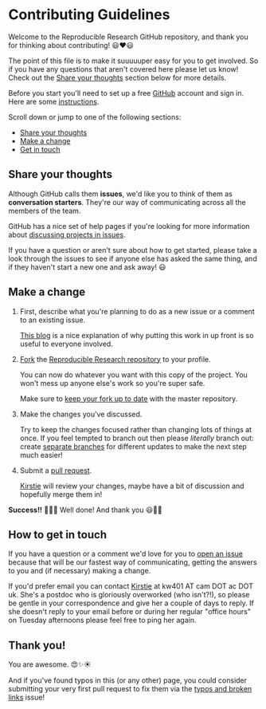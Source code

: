 # Contributing Guidelines


Welcome to the Reproducible Research GitHub repository, and thank you for thinking about contributing! :smiley::heart::smiley:

The point of this file is to make it suuuuuper easy for you to get involved. So if you have any questions that aren't covered here please let us know! Check out the [Share your thoughts](#share-your-thoughts) section below for more details.

Before you start you'll need to set up a free [GitHub][link_github] account and sign in. Here are some [instructions][link_signupinstructions].

Scroll down or jump to one of the following sections:

* [Share your thoughts](#share-your-thoughts)
* [Make a change](#make-a-change)
* [Get in touch](#how-to-get-in-touch)

## Share your thoughts

Although GitHub calls them **issues**, we'd like you to think of them as **conversation starters**. They're our way of communicating across all the members of the team.

GitHub has a nice set of help pages if you're looking for more information about [discussing projects in issues][link_discussingissues].

If you have a question or aren't sure about how to get started, please take a look through the issues to see if anyone else has asked the same thing, and if they haven't start a new one and ask away! :smiley:

## Make a change

1. First, describe what you're planning to do as a new issue or a comment to an existing issue.

    [This blog][link_pushpullblog] is a nice explanation of why putting this work in up front is so useful to everyone involved.
    
2. [Fork][link_fork] the [Reproducible Research repository][link_reproducibleresearchrepo] to your profile.

    You can now do whatever you want with this copy of the project. You won't mess up anyone else's work so you're super safe.
    
    Make sure to [keep your fork up to date][link_updateupstreamwiki] with the master repository.

3. Make the changes you've discussed.

    Try to keep the changes focused rather than changing lots of things at once. If you feel tempted to branch out then please *literally* branch out: create [separate branches][link_branches] for different updates to make the next step much easier!

4. Submit a [pull request][link_pullrequest].
    
    [Kirstie](https://github.com/KirstieJane/) will review your changes, maybe have a bit of discussion and hopefully merge them in!

**Success!!** :balloon::balloon::balloon: Well done! And thank you :smiley::tada::sparkles:


## How to get in touch

If you have a question or a comment we'd love for you to [open an issue][link_issues] because that will be our fastest way of communicating, getting the answers to you and (if necessary) making a change.

If you'd prefer email you can contact [Kirstie](https://github.com/KirstieJane) at kw401 AT cam DOT ac DOT uk. She's a postdoc who is gloriously overworked (who isn't?!), so please be gentle in your correspondence and give her a couple of days to reply. If she doesn't reply to your email before or during her regular "office hours" on Tuesday afternoons please feel free to ping her again.

## Thank you!

You are awesome. :heart_eyes::sparkles::sunny:

And if you've found typos in this (or any other) page, you could consider submitting your very first pull request to fix them via the [typos and broken links][link_fixingtyposissue] issue!

[link_github]: https://github.com/
[link_reproducibleresearchrepo]: https://github.com/KirstieJane/ReproducibleResearch
[link_signupinstructions]: https://help.github.com/articles/signing-up-for-a-new-github-account
[link_react]: https://github.com/blog/2119-add-reactions-to-pull-requests-issues-and-comments
[link_issues]: https://github.com/KirstieJane/ReproducibleResearch/issues
[link_labels]: https://github.com/KirstieJane/ReproducibleResearch/labels
[link_discussingissues]: https://help.github.com/articles/discussing-projects-in-issues-and-pull-requests

[link_emojis]: http://www.emoji-cheat-sheet.com/
[link_pullrequest]: https://help.github.com/articles/proposing-changes-to-a-project-with-pull-requests/
[link_fork]: https://help.github.com/articles/fork-a-repo/
[link_pushpullblog]: https://www.igvita.com/2011/12/19/dont-push-your-pull-requests/
[link_branches]: https://help.github.com/articles/creating-and-deleting-branches-within-your-repository/
[link_updateupstreamwiki]: https://github.com/KirstieJane/STEMMRoleModels/wiki/Syncing-your-fork-to-the-original-repository-via-the-browser
[link_fixingtyposissue]: https://github.com/KirstieJane/ReproducibleResearch/issues/1
